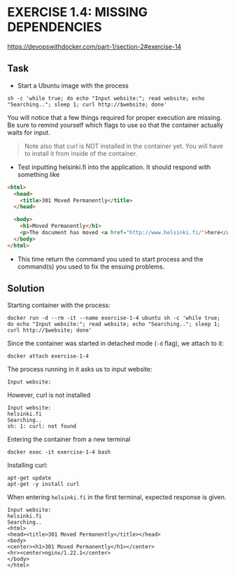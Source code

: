 # EXERCISE 1.4: MISSING DEPENDENCIES
https://devopswithdocker.com/part-1/section-2#exercise-14

## Task
- Start a Ubuntu image with the process 
```
sh -c 'while true; do echo "Input website:"; read website; echo "Searching.."; sleep 1; curl http://$website; done'
```
You will notice that a few things required for proper execution are missing. Be sure to remind yourself which flags to use so that the container actually waits for input.
> Note also that curl is NOT installed in the container yet. You will have to install it from inside of the container.

- Test inputting helsinki.fi into the application. It should respond with something like
```html
<html>
  <head>
    <title>301 Moved Permanently</title>
  </head>

  <body>
    <h1>Moved Permanently</h1>
    <p>The document has moved <a href="http://www.helsinki.fi/">here</a>.</p>
  </body>
</html>
```
- This time return the command you used to start process and the command(s) you used to fix the ensuing problems.

## Solution
Starting container with the process:
```
docker run -d --rm -it --name exercise-1-4 ubuntu sh -c 'while true; do echo "Input website:"; read website; echo "Searching.."; sleep 1; curl http://$website; done'
```
Since the container was started in detached mode (`-d` flag), we attach to it:
```
docker attach exercise-1-4
```
The process running in it asks us to input website:
```
Input website:
```
However, curl is not installed
```
Input website:
helsinki.fi
Searching..
sh: 1: curl: not found
```
Entering the container from a new terminal
```
docker exec -it exercise-1-4 bash
```
Installing curl:
```
apt-get update
apt-get -y install curl
```
When entering `helsinki.fi` in the first terminal, expected response is given.
```
Input website:
helsinki.fi
Searching..
<html>
<head><title>301 Moved Permanently</title></head>
<body>
<center><h1>301 Moved Permanently</h1></center>
<hr><center>nginx/1.22.1</center>
</body>
</html>
```

